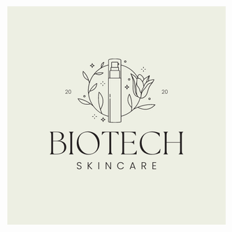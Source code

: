 
![logo](https://raw.githubusercontent.com/MartinAmor04/PFC/main/Green%20Simple%20Minimalist%20Skincare%20Logo.png)
